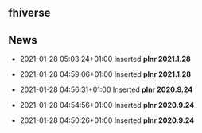 ## fhiverse

## News
- 2021-01-28 05:03:24+01:00 Inserted **plnr 2021.1.28**

- 2021-01-28 04:59:06+01:00 Inserted **plnr 2021.1.28**

- 2021-01-28 04:56:31+01:00 Inserted **plnr 2020.9.24**

- 2021-01-28 04:54:56+01:00 Inserted **plnr 2020.9.24**

- 2021-01-28 04:50:26+01:00 Inserted **plnr 2020.9.24**



